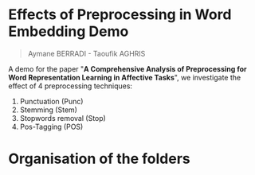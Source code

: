 
# Effects of Preprocessing in Word Embedding Demo
> Aymane BERRADI - Taoufik AGHRIS  

A demo for the paper "**A Comprehensive Analysis of Preprocessing for Word Representation Learning in Affective Tasks**", we investigate the effect of 4 preprocessing techniques:
1. Punctuation (Punc)
2. Stemming (Stem)
3. Stopwords removal (Stop)
4. Pos-Tagging (POS)

# Organisation of the folders
